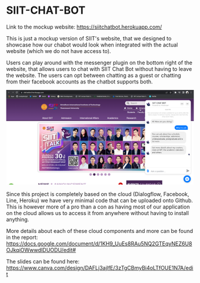 # SIIT-CHAT-BOT

Link to the mockup website: https://siitchatbot.herokuapp.com/

This is just a mockup version of SIIT's website, that we designed to showcase how our chabot would look when integrated with the actual website (which we do not have access to).

Users can play around with the messenger plugin on the bottom right of the website, that allows users to chat with SIIT Chat Bot without having to leave the website. The users can opt between chatting as a guest or chatting from their facebook accounts as the chatbot supports both.

![](MockupSIITWebsite.png)

Since this project is completely based on the cloud (Dialogflow, Facebook, Line, Heroku) we have very minimal code that can be uploaded onto Github. This is however more of a pro than a con as having most of our application on the cloud allows us to access it from anywhere without having to install anything.

More details about each of these cloud components and more can be found in the report: https://docs.google.com/document/d/1KH9_UuEs8RAu5NQ2GTEqyNEZ6U8OJkqiOWwwdIDUODU/edit#

The slides can be found here: https://www.canva.com/design/DAFLj3ajlfE/3zTgCBmyBi4oLTfOUE1N7A/edit
